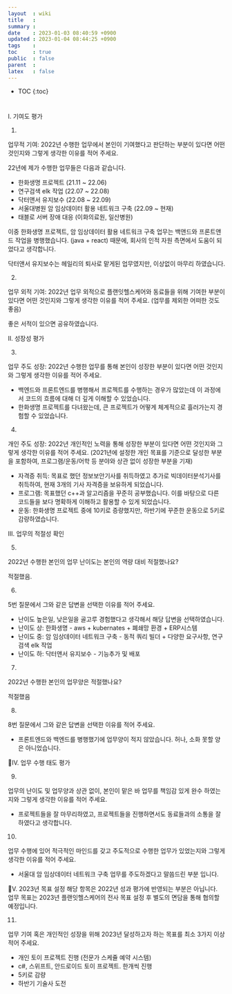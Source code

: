 ```yaml
---
layout  : wiki
title   : 
summary : 
date    : 2023-01-03 08:40:59 +0900
updated : 2023-01-04 08:44:25 +0900
tags    : 
toc     : true
public  : false
parent  : 
latex   : false
---
```

* TOC
{:toc}

# 

I. 기여도 평가

1.
업무적 기여: 2022년 수행한 업무에서 본인이 기여했다고 판단하는 부분이 있다면 어떤 것인지와 그렇게 생각한 이유를 적어 주세요.

22년에 제가 수행한 업무들은 다음과 같습니다.

- 한화생명 프로젝트 (21.11 ~ 22.06)
- 연구검색 elk 작업 (22.07 ~ 22.08)
- 닥터앤서 유지보수 (22.08 ~ 22.09)
- 서울대병원 암 임상데이터 활용 네트워크 구축 (22.09 ~ 현재)
- 태블로 서버 장애 대응 (이화의료원, 일산병원)

이중 한화생명 프로젝트, 암 임상데이터 활용 네트워크 구축 업무는 백앤드와 프론트앤드 작업을 병행했습니다. (java + react)
때문에, 회사의 인적 자원 측면에서 도움이 되었다고 생각합니다.

닥터앤서 유지보수는 헤일리의 퇴사로 맡게된 업무였지만, 이상없이 마무리 하였습니다.


2.
업무 외적 기여: 2022년 업무 외적으로 플랜잇헬스케어와 동료들을 위해 기여한 부분이 있다면 어떤 것인지와 그렇게 생각한 이유를 적어 주세요. (업무를 제외한 어떠한 것도 좋음)

좋은 서적이 있으면 공유하였습니다.

II. 성장성 평가

3.
업무 주도 성장: 2022년 수행한 업무를 통해 본인이 성장한 부분이 있다면 어떤 것인지와 그렇게 생각한 이유를 적어 주세요.

- 백엔드와 프론트엔드를 병행해서 프로젝트를 수행하는 경우가 많았는데 이 과정에서 코드의 흐름에 대해 더 깊게 이해할 수 있었습니다.
- 한화생명 프로젝트를 다녀왔는데, 큰 프로젝트가 어떻게 체계적으로 흘러가는지 경험할 수 있었습니다.

4.
개인 주도 성장: 2022년 개인적인 노력을 통해 성장한 부분이 있다면 어떤 것인지와 그렇게 생각한 이유를 적어 주세요. (2021년에 설정한 개인 목표를 기준으로 달성한 부분을 포함하여, 프로그램/운동/어학 등 분야와 상관 없이 성장한 부분을 기재)

- 자격증 취득: 목표로 했던 정보보안기사를 취득하였고 추가로 빅데이터분석기사를 취득하여, 현재 3개의 기사 자격증을 보유하게 되었습니다.
- 프로그램: 목표했던 c++과 알고리즘을 꾸준히 공부했습니다. 이를 바탕으로 다른 코드들을 보다 명확하게 이해하고 활용할 수 있게 되었습니다. 
- 운동: 한화생명 프로젝트 중에 10키로 증량했지만, 하반기에 꾸준한 운동으로 5키로 감량하였습니다.


III. 업무의 적절성 확인

5.
2022년 수행한 본인의 업무 난이도는 본인의 역량 대비 적절했나요?

적절했음.

6.
5번 질문에서 그와 같은 답변을 선택한 이유를 적어 주세요.
- 난이도 높은일, 낮은일을 골고루 경험했다고 생각해서 해당 답변을 선택하였습니다.
- 난이도 상: 한화생명 - aws + kubernates + 폐쇄망 환경 + ERP시스템
- 난이도 중: 암 임상데이터 네트워크 구축 - 동적 쿼리 빌더 + 다양한 요구사항, 연구검색 elk 작업
- 난이도 하: 닥터앤서 유지보수 - 기능추가 및 배포


7.
2022년 수행한 본인의 업무양은 적절했나요?

적절했음

8.
8번 질문에서 그와 같은 답변을 선택한 이유를 적어 주세요.

- 프론트엔드와 백엔드를 병행했기에 업무양이 적지 않았습니다. 허나, 소화 못할 양은 아니었습니다.


IV. 업무 수행 태도 평가

9.
업무의 난이도 및 업무양과 상관 없이, 본인이 맡은 바 업무를 책임감 있게 완수 하였는지와 그렇게 생각한 이유를 적어 주세요.
- 프로젝트들을 잘 마무리하였고, 프로젝트들을 진행하면서도 동료들과의 소통을 잘 하였다고 생각합니다.


10.
업무 수행에 있어 적극적인 마인드를 갖고 주도적으로 수행한 업무가 있었는지와 그렇게 생각한 이유를 적어 주세요.

- 서울대 암 임상데이터 네트워크 구축 업무를 주도하겠다고 말씀드린 부분 입니다. 



V. 2023년 목표 설정
해당 항목은 2022년 성과 평가에 반영되는 부분은 아닙니다. 
업무 목표는 2023년 플랜잇헬스케어의 전사 목표 설정 후 별도의 면담을 통해 협의할 예정입니다.

11.
업무 기여 혹은 개인적인 성장을 위해 2023년 달성하고자 하는 목표를 최소 3가지 이상 적어 주세요.

- 개인 토이 프로젝트 진행 (전문가 스케쥴 예약 시스템)
- c#, 스위프트, 안드로이드 토이 프로젝트. 한개씩 진행
- 5키로 감량
- 하반기 기술사 도전
